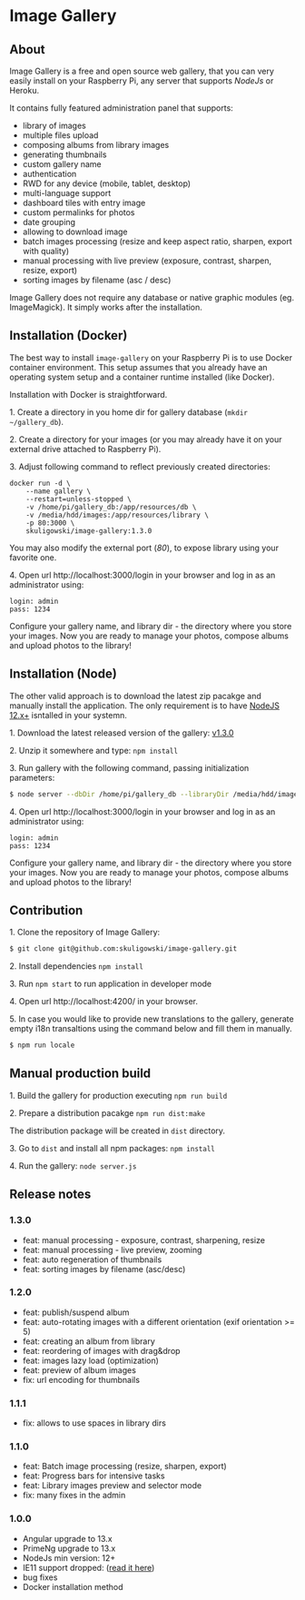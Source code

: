# Image Gallery


## About

Image Gallery is a free and open source web gallery, that you can very easily install on your Raspberry Pi, any server that supports *NodeJs* or Heroku.

It contains fully featured administration panel that supports:
- library of images
- multiple files upload
- composing albums from library images
- generating thumbnails
- custom gallery name
- authentication
- RWD for any device (mobile, tablet, desktop)
- multi-language support
- dashboard tiles with entry image
- custom permalinks for photos
- date grouping
- allowing to download image
- batch images processing (resize and keep aspect ratio, sharpen, export with quality)
- manual processing with live preview (exposure, contrast, sharpen, resize, export)
- sorting images by filename (asc / desc)

Image Gallery does not require any database or native graphic modules (eg. ImageMagick).
It simply works after the installation.



## Installation (Docker)

The best way to install `image-gallery` on your Raspberry Pi is to use Docker container environment. This setup assumes that you already have an operating system setup and a container runtime installed (like Docker).

Installation with Docker is straightforward.

1\. Create a directory in you home dir for gallery database (`mkdir ~/gallery_db`).

2\. Create a directory for your images (or you may already have it on your external drive attached to Raspberry Pi).

3\. Adjust following command to reflect previously created directories:

```
docker run -d \
    --name gallery \
    --restart=unless-stopped \
    -v /home/pi/gallery_db:/app/resources/db \
    -v /media/hdd/images:/app/resources/library \
    -p 80:3000 \
    skuligowski/image-gallery:1.3.0
```

You may also modify the external port (*80*), to expose library using your favorite one.

4\. Open url http://localhost:3000/login in your browser and log in as an administrator using:

```
login: admin
pass: 1234
```

Configure your gallery name, and library dir - the directory where you store your images.
Now you are ready to manage your photos, compose albums and upload photos to the library!

## Installation (Node)

The other valid approach is to download the latest zip pacakge and manually install the application.
The only requirement is to have [NodeJS 12.x+](https://nodejs.org/en/download/) isntalled in your systemn.

1\. Download the latest released version of the gallery: [v1.3.0](https://github.com/skuligowski/image-gallery/releases/download/v1.3.0/v1.3.0.zip)

2\. Unzip it somewhere and type: `npm install` 

3\. Run gallery with the following command, passing initialization parameters:

```bash
$ node server --dbDir /home/pi/gallery_db --libraryDir /media/hdd/images --port 80
```

4\. Open url http://localhost:3000/login in your browser and log in as an administrator using:

```
login: admin
pass: 1234
```

Configure your gallery name, and library dir - the directory where you store your images.
Now you are ready to manage your photos, compose albums and upload photos to the library!


## Contribution

1\. Clone the repository of Image Gallery:

   ```bash
   $ git clone git@github.com:skuligowski/image-gallery.git
   ```

2\. Install dependencies `npm install`

3\. Run `npm start` to run application in developer mode

4\. Open url http://localhost:4200/ in your browser.

5\. In case you would like to provide new translations to the gallery, generate empty i18n transaltions using the command below and fill them in manually.

```bash
$ npm run locale
```


## Manual production build

1\. Build the gallery for production executing `npm run build`

2\. Prepare a distribution pacakge `npm run dist:make`

The distribution package will be created in `dist` directory.

3\. Go to `dist` and install all npm packages: `npm install`

4\. Run the gallery: `node server.js`


## Release notes

### 1.3.0
- feat: manual processing - exposure, contrast, sharpening, resize
- feat: manual processing - live preview, zooming
- feat: auto regeneration of thumbnails
- feat: sorting images by filename (asc/desc)

### 1.2.0
- feat: publish/suspend album 
- feat: auto-rotating images with a different orientation (exif orientation >= 5)
- feat: creating an album from library
- feat: reordering of images with drag&drop
- feat: images lazy load (optimization)
- feat: preview of album images
- fix: url encoding for thumbnails

### 1.1.1
- fix: allows to use spaces in library dirs

### 1.1.0
 - feat: Batch image processing (resize, sharpen, export)
 - feat: Progress bars for intensive tasks
 - feat: Library images preview and selector mode
 - fix: many fixes in the admin

### 1.0.0 
 - Angular upgrade to 13.x
 - PrimeNg upgrade to 13.x
 - NodeJs min version: 12+
 - IE11 support dropped: ([read it here](https://github.com/angular/angular/issues/41840))
 - bug fixes
 - Docker installation method
